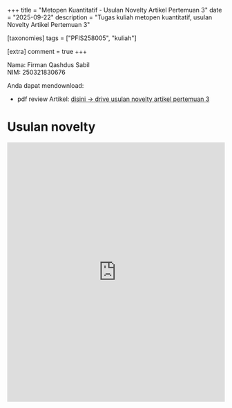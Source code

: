 +++
title = "Metopen Kuantitatif - Usulan Novelty Artikel Pertemuan 3"
date = "2025-09-22"
description = "Tugas kuliah metopen kuantitatif, usulan Novelty Artikel Pertemuan 3"

[taxonomies]
tags = ["PFIS258005", "kuliah"]

[extra]
comment = true
+++

Nama: Firman Qashdus Sabil\
NIM: 250321830676

Anda dapat mendownload:
- pdf review Artikel: [disini $\rightarrow$ drive usulan novelty artikel pertemuan 3](https://drive.google.com/file/d/1KUldesPkKirXBFWJA09iSBEo40nByi09/view?usp=sharing)

# Usulan novelty
<iframe src="https://drive.google.com/file/d/1KUldesPkKirXBFWJA09iSBEo40nByi09/preview" width="100%" height="600" allow="autoplay" frameborder="0"></iframe>
